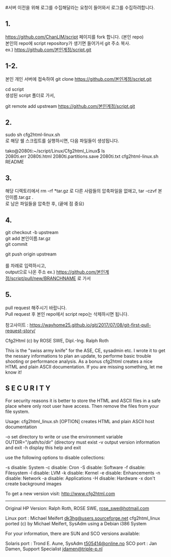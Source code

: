 #서버 이전을 위해 로그를 수집해달라는 요청이 들어와서 로그를 수집하려합니다. <br>


## 1.
https://github.com/ChanLIM/script 페이지를 fork 합니다. (본인 repo) <br>
본인의 repo에 script repository가 생기면 들어가서 git 주소 복사. <br>
ex.) https://github.com/본인계정/script.git

## 1-2.
본인 개인 서버에 접속하여 
git clone https://github.com/본인계정/script.git <br>

cd script <br>
생성된 script 폴더로 가서, 

git remote add upstream https://github.com/본인계정/script.git<br>


## 2.
sudo sh cfg2html-linux.sh <br>
로 해당 쉘 스크립트를 실행하시면, 다음 파일들이 생성됩니다.

tako@2080ti:~/script/Linux/Cfg2html_Linux$ ls <br>
2080ti.err  2080ti.html  2080ti.partitions.save  2080ti.txt  cfg2html-linux.sh  README <br>

## 3.
해당 디렉토리에서 
rm -rf \*tar.gz 로 다른 사람들의 압축파일을 없애고,
tar -czvf 본인이름.tar.gz . <br>
로 남은 파일들을 압축한 후, (끝에 점 중요)

## 4.
git checkout -b upstream <br>
git add 본인이름.tar.gz <br>
git commit <br>

git push origin upstream <br> <br>
를 차례로 입력하시고, <br>
output으로 나온 주소 ex.) https://github.com/본인계정/script/pull/new/BRANCHNAME 
로 가서 

## 5.
pull request 해주시기 바랍니다.<br>
Pull request 후 본인 repo에서 script repo는 삭제하시면 됩니다.


참고사이트 : https://wayhome25.github.io/git/2017/07/08/git-first-pull-request-story/


Cfg2Html (c) by ROSE SWE, Dipl.-Ing. Ralph Roth

This is the "swiss army knife" for the ASE, CE, sysadmin etc.
I wrote it to get the nessary informations to plan an update,
to performe basic trouble shooting or performance analysis.
As a bonus cfg2html creates a nice HTML and plain ASCII
documentation. If you are missing something, let me know it!

S E C U R I T Y
---------------
For security reasons it is better to store the HTML and ASCII files
in a safe place where only root user have access. Then remove the 
files from your file system.

  Usage: cfg2html_linux.sh [OPTION]
  creates HTML and plain ASCII host documentation

  -o            set directory to write or use the environment
                variable OUTDIR="/path/to/dir" (directory must
                exist
  -v            output version information and exit
  -h            display this help and exit

  use the following options to disable collections:

  -s            disable: System
  -c            disable: Cron
  -S            disable: Software
  -f            disable: Filesystem
  -l            disable: LVM
  -k            disable: Kernel
  -e            disable: Enhancements
  -n            disable: Network
  -a            disable: Applications
  -H            disable: Hardware
  -x            don't create background images


To get a new version visit:	 http://www.cfg2html.com

------------------------------------------------------------------

Original HP Version:  Ralph Roth, ROSE SWE, rose_swe@hotmail.com

Linux port         :  Michael Meifert dk3hg@users.sourceforge.net
cfg2html_linux ported (c) by Michael Meifert, SysAdm using
a Debian i386 System

For your information, there are SUN and SCO versions available:

Solaris port       :  Trond E. Aune, SysAdm t505414@online.no
SCO port           :  Jan Damen, Support Specialist jdamen@triple-p.nl
